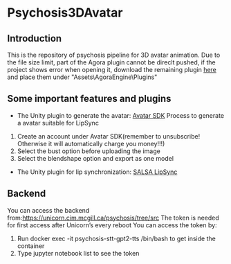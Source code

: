 # Psychosis3DAvatar

## Introduction
This is the repository of psychosis pipeline for 3D avatar animation.
Due to the file size limit, part of the Agora plugin cannot be direclt pushed, if the project shows error when opening it, download the remaining plugin [here](https://drive.google.com/drive/folders/1kg8Ky-5PdxB_G8dJnf0l6RXQjDknCstI?usp=sharing) and place them under "Assets\AgoraEngine\Plugins"

## Some important features and plugins
- The Unity plugin to generate the avatar: [Avatar SDK](https://avatarsdk.com/)
Process to generate a avatar suitable for LipSync
1. Create an account under Avatar SDK(remember to unsubscribe! Otherwise it will automatically charge you money!!!)
2. Select the bust option before uploading the image
3. Select the blendshape option and export as one model 

- The Unity plugin for lip synchronization: [SALSA LipSync](https://crazyminnowstudio.com/docs/salsa-lip-sync/modules/overview/)

## Backend
You can access the backend from:https://unicorn.cim.mcgill.ca/psychosis/tree/src 
The token is needed for first access after Unicorn’s every reboot
You can access the token by:
1. Run docker exec -it psychosis-stt-gpt2-tts /bin/bash to get inside the container 
2. Type jupyter notebook list to see the token

